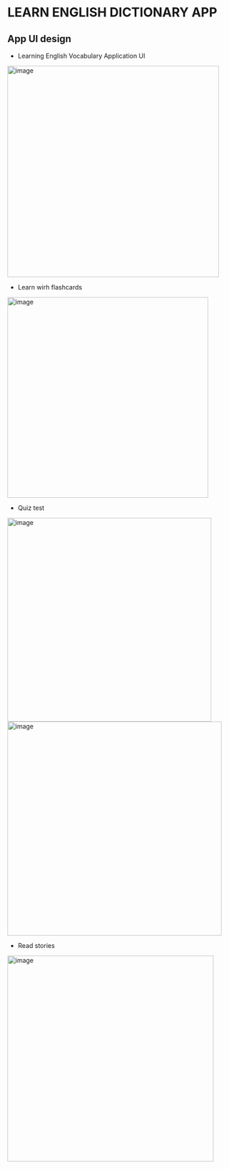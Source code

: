 #  LEARN ENGLISH DICTIONARY APP

## App UI design 

- Learning English Vocabulary Application UI

<img width="474" alt="image" src="https://github.com/user-attachments/assets/5319c1a7-fb23-496e-a6af-ee4f7a746949" />

- Learn wirh flashcards
<img width="450" alt="image" src="https://github.com/user-attachments/assets/3e0eb411-1af6-40ee-87d3-621b301627d5" />

- Quiz test
<img width="457" alt="image" src="https://github.com/user-attachments/assets/f1e86103-0b61-48b7-8390-05f443177ff5" />


<img width="480" alt="image" src="https://github.com/user-attachments/assets/3a9f92ec-565e-4b40-b687-6523e7342cf1" />

- Read stories
<img width="462" alt="image" src="https://github.com/user-attachments/assets/11e96bc3-0fa3-4735-a464-959fb06c655d" />
